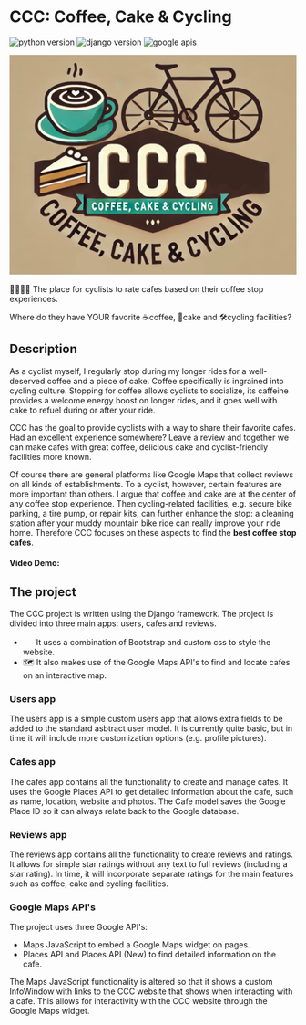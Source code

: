 # CCC: Coffee, Cake & Cycling
![python version](https://img.shields.io/badge/python-3.12-87CEEB)
![django version](https://img.shields.io/badge/django-5.1-87CEEB)
![google apis](https://img.shields.io/badge/google_api-maps_&_places-87CEEB)

![ccc logo](static/img/ccc_logo_wide.png)

🚴‍♂️🚵‍♀️ The place for cyclists to rate cafes based on their coffee stop experiences.

Where do they have YOUR favorite ☕coffee, 🍰cake and 🛠️cycling facilities?

## Description
As a cyclist myself, I regularly stop during my longer rides for a well-deserved coffee and a piece of cake. Coffee specifically is ingrained into cycling culture. Stopping for coffee allows cyclists to socialize, its caffeine provides a welcome energy boost on longer rides, and it goes well with cake to refuel during or after your ride.

CCC has the goal to provide cyclists with a way to share their favorite cafes. Had an excellent experience somewhere? Leave a review and together we can make cafes with great coffee, delicious cake and cyclist-friendly facilities more known.

Of course there are general platforms like Google Maps that collect reviews on all kinds of establishments. To a cyclist, however, certain features are more important than others. I argue that coffee and cake are at the center of any coffee stop experience. Then cycling-related facilities, e.g. secure bike parking, a tire pump, or repair kits, can further enhance the stop: a cleaning station after your muddy mountain bike ride can really improve your ride home. Therefore CCC focuses on these aspects to find the **best coffee stop cafes**.

#### Video Demo: <URL>
## The project
The CCC project is written using the Django framework.  The project is divided into three main apps: users, cafes and reviews. 

- <img src="https://getbootstrap.com/docs/4.5/assets/brand/bootstrap-solid.svg" width="19" height="16"/> It uses a combination of Bootstrap and custom css to style the website.
- 🗺️ It also makes use of the Google Maps API's to find and locate cafes on an interactive map.

### Users app
The users app is a simple custom users app that allows extra fields to be added to the standard asbtract user model. It is currently quite basic, but in time it will include more customization options (e.g. profile pictures).

### Cafes app
The cafes app contains all the functionality to create and manage cafes. It uses the Google Places API to get detailed information about the cafe, such as name, location, website and photos. The Cafe model saves the Google Place ID so it can always relate back to the Google database.

### Reviews app
The reviews app contains all the functionality to create reviews and ratings. It allows for simple star ratings without any text to full reviews (including a star rating). In time, it will incorporate separate ratings for the main features such as coffee, cake and cycling facilities.

### Google Maps API's
The project uses three Google API's:
- Maps JavaScript to embed a Google Maps widget on pages.
- Places API and Places API (New) to find detailed information on the cafe.

The Maps JavaScript functionality is altered so that it shows a custom InfoWindow with links to the CCC website that shows when interacting with a cafe. This allows for interactivity with the CCC website through the Google Maps widget.